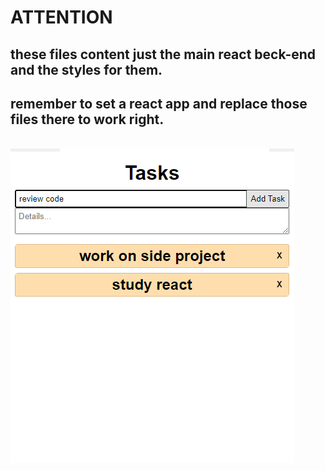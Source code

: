 # ATTENTION
## these files content just the main react beck-end and the styles for them.
## remember to set a react app and replace those files there to work right.

<div style="display: inline_block"><br/>
  <img src="./presentation.png" />
</div>
